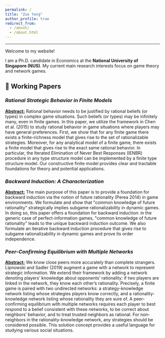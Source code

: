 ```yaml
---
permalink: /
title: "Zuo Yang"
author_profile: true
redirect_from: 
  - /about/
  - /about.html
---
```



---
Welcome to my website!
<br>

I am a Ph.D. candidate in Economics at the **National University of Singapore (NUS)**. My current main research interests focus on game theory and network games.

## 📑 Working Papers


### ***Rational Strategic Behavior in Finite Models*** 
**<u>Abstract:</u>** Rational behavior needs to be justified by rational beliefs (or types) in complex game situations. Such beliefs (or types) may be infinitely many, even in finite games. In this paper, we utilize the framework in Chen et al. (2015) to study rational behavior in game situations where players may have general preferences. First, we show that for any finite game there exists a finite-richness model that gives rise to the set of rationalizable strategies. Moreover, for any analytical model of a finite game, there exists a finite model that gives rise to the exact same rational behavior. In particular, the Iterated Elimination of Never Best Responses (IENBR) procedure in any type structure model can be implemented by a finite type structure model. Our constructive finite model provides clear and tractable foundations for theory and potential applications.
<br>

### ***Backward Induction: A Characterization***  
**<u>Abstract:</u>** The main purpose of this paper is to provide a foundation for backward induction via the notion of future rationality (Perea 2014) in game environments. We formulate and show that "common knowledge of future rationality" strategically implies subgame rationalizability in dynamic games. In doing so, this paper offers a foundation for backward induction: in the generic case of perfect-information games, "common knowledge of future rationality" leads to the unique backward induction outcome. We also formulate an iterative backward induction procedure that gives rise to subgame rationalizability in dynamic games and prove its order independence.
<br>

### ***Peer-Confirming Equilibrium with Multiple Networks***  
**<u>Abstract:</u>** We know close peers more accurately than complete strangers. Lipnowski and Sadler (2019) augment a game with a network to represent strategic information. We extend their framework by adding a network denoting  players’ knowledge about opponents’ rationality: if two players are linked in the network, they know each other’s rationality. Precisely, a finite game is paired with two undirected networks: a strategy-knowledge network listing whose strategies players know correctly, and a rationality-knowledge network listing whose rationality they are sure of.  A peer-confirming equilibrium with multiple networks requires each player to best respond to a belief consistent with these networks, to be correct about neighbors’ behavior, and to treat trusted neighbors as rational. For non-neighbors in the rationality-knowledge network, any strategies should be considered possible. This solution concept provides a useful language for studying various social situations.




